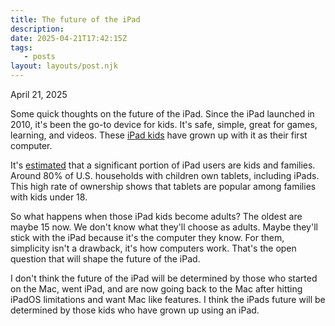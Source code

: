 ```yaml
---
title: The future of the iPad
description:
date: 2025-04-21T17:42:15Z
tags:
   - posts
layout: layouts/post.njk
---
```


April 21, 2025

Some quick thoughts on the future of the iPad. Since the iPad launched in 2010, it's been the go-to device for kids. It's safe, simple, great for games, learning, and videos. These [iPad kids](https://www.parents.com/what-are-ipad-kids-8692488) have grown up with it as their first computer.

It's [estimated](https://www.census.gov/library/stories/2023/04/tablets-more-common-in-households-with-children.html?utm_source=chatgpt.com) that a significant portion of iPad users are kids and families. Around 80% of U.S. households with children own tablets, including iPads. This high rate of ownership shows that tablets are popular among families with kids under 18.

So what happens when those iPad kids become adults? The oldest are maybe 15 now. We don't know what they'll choose as adults. Maybe they'll stick with the iPad because it's the computer they know. For them, simplicity isn't a drawback, it's how computers work. That's the open question that will shape the future of the iPad.

I don't think the future of the iPad will be determined by those who started on the Mac, went iPad, and are now going back to the Mac after hitting iPadOS limitations and want Mac like features. I think the iPads future will be determined by those kids who have grown up using an iPad.

